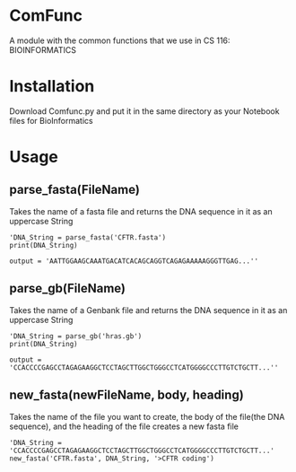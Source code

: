 # ComFunc
A module with the common functions that we use in CS 116: BIOINFORMATICS

# Installation
Download Comfunc.py and put it in the same directory as your Notebook files for BioInformatics

# Usage
## parse_fasta(FileName)
Takes the name of a fasta file and returns the DNA sequence in it as an uppercase String 

	'DNA_String = parse_fasta('CFTR.fasta')
	print(DNA_String)
	
	output = 'AATTGGAAGCAAATGACATCACAGCAGGTCAGAGAAAAAGGGTTGAG...''

## parse_gb(FileName)
Takes the name of a Genbank file and returns the DNA sequence in it as an uppercase String
	
	'DNA_String = parse_gb('hras.gb')
	print(DNA_String)

	output = 'CCACCCCGAGCCTAGAGAAGGCTCCTAGCTTGGCTGGGCCTCATGGGGCCCTTGTCTGCTT...''

## new_fasta(newFileName, body, heading)
Takes the name of the file you want to create, the body of the file(the DNA sequence), and the heading of the file creates a new fasta file
	
	'DNA_String = 'CCACCCCGAGCCTAGAGAAGGCTCCTAGCTTGGCTGGGCCTCATGGGGCCCTTGTCTGCTT...'
	new_fasta('CFTR.fasta', DNA_String, '>CFTR coding')
	
